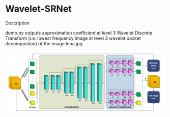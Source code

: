 # Wavelet-SRNet

Description 

demo.py outputs approximation coefficient at level 3 Wavelet Discrete Transform (i.e. lowest frequency image at level 3 wavelet packet decompostion) of the image lena.jpg 

![alt text](https://github.com/tejassp2002/Wavelet-SRNet/blob/main/architecture.png?raw=true)
